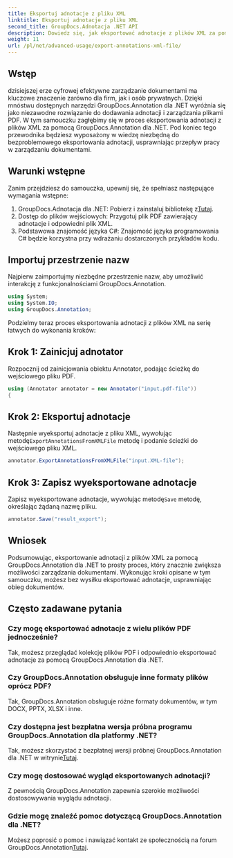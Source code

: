 ```yaml
---
title: Eksportuj adnotacje z pliku XML
linktitle: Eksportuj adnotacje z pliku XML
second_title: GroupDocs.Adnotacja .NET API
description: Dowiedz się, jak eksportować adnotacje z plików XML za pomocą GroupDocs.Annotation dla .NET, co skutecznie upraszcza przepływ pracy w zarządzaniu dokumentami.
weight: 11
url: /pl/net/advanced-usage/export-annotations-xml-file/
---
```

## Wstęp
dzisiejszej erze cyfrowej efektywne zarządzanie dokumentami ma kluczowe znaczenie zarówno dla firm, jak i osób prywatnych. Dzięki mnóstwu dostępnych narzędzi GroupDocs.Annotation dla .NET wyróżnia się jako niezawodne rozwiązanie do dodawania adnotacji i zarządzania plikami PDF. W tym samouczku zagłębimy się w proces eksportowania adnotacji z plików XML za pomocą GroupDocs.Annotation dla .NET. Pod koniec tego przewodnika będziesz wyposażony w wiedzę niezbędną do bezproblemowego eksportowania adnotacji, usprawniając przepływ pracy w zarządzaniu dokumentami.
## Warunki wstępne
Zanim przejdziesz do samouczka, upewnij się, że spełniasz następujące wymagania wstępne:
1.  GroupDocs.Adnotacja dla .NET: Pobierz i zainstaluj bibliotekę z[Tutaj](https://releases.groupdocs.com/annotation/net/).
2. Dostęp do plików wejściowych: Przygotuj plik PDF zawierający adnotacje i odpowiedni plik XML.
3. Podstawowa znajomość języka C#: Znajomość języka programowania C# będzie korzystna przy wdrażaniu dostarczonych przykładów kodu.

## Importuj przestrzenie nazw
Najpierw zaimportujmy niezbędne przestrzenie nazw, aby umożliwić interakcję z funkcjonalnościami GroupDocs.Annotation.
```csharp
using System;
using System.IO;
using GroupDocs.Annotation;
```

Podzielmy teraz proces eksportowania adnotacji z plików XML na serię łatwych do wykonania kroków:
## Krok 1: Zainicjuj adnotator
Rozpocznij od zainicjowania obiektu Annotator, podając ścieżkę do wejściowego pliku PDF.
```csharp
using (Annotator annotator = new Annotator("input.pdf-file"))
{
```
## Krok 2: Eksportuj adnotacje
 Następnie wyeksportuj adnotacje z pliku XML, wywołując metodę`ExportAnnotationsFromXMLFile` metodę i podanie ścieżki do wejściowego pliku XML.
```csharp
annotator.ExportAnnotationsFromXMLFile("input.XML-file");
```
## Krok 3: Zapisz wyeksportowane adnotacje
 Zapisz wyeksportowane adnotacje, wywołując metodę`Save` metodę, określając żądaną nazwę pliku.
```csharp
annotator.Save("result_export");
```

## Wniosek
Podsumowując, eksportowanie adnotacji z plików XML za pomocą GroupDocs.Annotation dla .NET to prosty proces, który znacznie zwiększa możliwości zarządzania dokumentami. Wykonując kroki opisane w tym samouczku, możesz bez wysiłku eksportować adnotacje, usprawniając obieg dokumentów.
## Często zadawane pytania
### Czy mogę eksportować adnotacje z wielu plików PDF jednocześnie?
Tak, możesz przeglądać kolekcję plików PDF i odpowiednio eksportować adnotacje za pomocą GroupDocs.Annotation dla .NET.
### Czy GroupDocs.Annotation obsługuje inne formaty plików oprócz PDF?
Tak, GroupDocs.Annotation obsługuje różne formaty dokumentów, w tym DOCX, PPTX, XLSX i inne.
### Czy dostępna jest bezpłatna wersja próbna programu GroupDocs.Annotation dla platformy .NET?
 Tak, możesz skorzystać z bezpłatnej wersji próbnej GroupDocs.Annotation dla .NET w witrynie[Tutaj](https://releases.groupdocs.com/).
### Czy mogę dostosować wygląd eksportowanych adnotacji?
Z pewnością GroupDocs.Annotation zapewnia szerokie możliwości dostosowywania wyglądu adnotacji.
### Gdzie mogę znaleźć pomoc dotyczącą GroupDocs.Annotation dla .NET?
 Możesz poprosić o pomoc i nawiązać kontakt ze społecznością na forum GroupDocs.Annotation[Tutaj](https://forum.groupdocs.com/c/annotation/10).